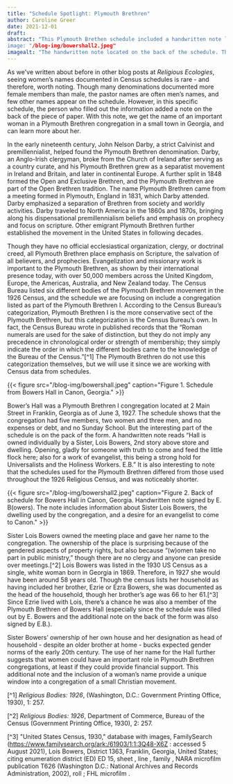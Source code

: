 ```yaml
---
title: "Schedule Spotlight: Plymouth Brethren"
author: Caroline Greer
date: 2021-12-01
draft: 
abstract: "This Plymouth Brethen schedule included a handwritten note located on the back of the document. This note included the name of a woman who owned the house where the congregation met. With some online digging, we learn more about this woman here. 
image: "/blog-img/bowershall2.jpeg" 
imagealt: "The handwritten note located on the back of the schedule. The note reads in part *Hall owned individually by a sister, Lois Bowers, 2nd story above store and dwelling. Opening, gladly, for someone with truth to come and feed the little flock here; also for a work of evangelist, this being a stronghold for Universalists and the Holiness workers.*"
---
```



As we've written about before in other blog posts at *Religious Ecologies*, seeing women’s names documented in Census schedules is rare - and therefore, worth noting. Though many denominations documented more female members than male, the pastor names are often men’s names, and few other names appear on the schedule. However, in this specific schedule, the person who filled out the information added a note on the back of the piece of paper. With this note, we get the name of an important woman in a Plymouth Brethren congregation in a small town in Georgia, and can learn more about her. 

In the early nineteenth century, John Nelson Darby, a strict Calvinist and premillennialist, helped found the Plymouth Brethren denomination. Darby, an Anglo-Irish clergyman, broke from the Church of Ireland after serving as a country curate, and his Plymouth Brethren grew as a separatist movement in Ireland and Britain, and later in continental Europe. A further split in 1848 formed the Open and Exclusive Brethren, and the Plymouth Brethren are part of the Open Brethren tradition. The name Plymouth Brethren came from a meeting formed in Plymouth, England in 1831, which Darby attended. Darby emphasized a separation of Brethren from society and worldly activities. Darby traveled to North America in the 1860s and 1870s, bringing along his dispensational premillennialism beliefs and emphasis on prophecy and focus on scripture. Other emigrant Plymouth Brethren further established the movement in the United States in following decades. 

Though they have no official ecclesiastical organization, clergy, or doctrinal creed, all Plymouth Brethren place emphasis on Scripture, the salvation of all believers, and prophecies. Evangelization and missionary work is important to the Plymouth Brethren, as shown by their international presence today, with over 50,000 members across the United Kingdom, Europe, the Americas, Australia, and New Zealand today. 
The Census Bureau listed six different bodies of the Plymouth Brethren movement in the 1926 Census, and the schedule we are focusing on include a congregation listed as part of the Plymouth Brethren I. According to the Census Bureau’s categorization, Plymouth Brethren I is the more conservative sect of the Plymouth Brethren, but this categorization is the Census Bureau’s own. In fact, the Census Bureau wrote in published records that the “Roman numerals are used for the sake of distinction, but they do not imply any precedence in chronological order or strength of membership; they simply indicate the order in which the different bodies came to the knowledge of the Bureau of the Census.”[^1] The Plymouth Brethren do not use this categorization themselves, but we will use it since we are working with Census data from schedules.

{{< figure src="/blog-img/bowershall.jpeg" caption="Figure 1. Schedule from Bowers Hall in Canon, Georgia." >}}

Bower’s Hall was a Plymouth Brethren I congregation located at 2 Main Street in Franklin, Georgia as of June 3, 1927. The schedule shows that the congregation had five members, two women and three men, and no expenses or debt, and no Sunday School. But the interesting part of the schedule is on the pack of the form. A handwritten note reads “Hall is owned individually by a Sister, Lois Bowers, 2nd story above store and dwelling. Opening, gladly for someone with truth to come and feed the little flock here; also for a work of evangelist, this being a strong hold for Universalists and the Holiness Workers. E.B.” It is also interesting to note that the schedules used for the Plymouth Brethren differed from those used throughout the 1926 Religious Census, and was noticeably shorter. 

{{< figure src="/blog-img/bowershall2.jpeg" caption="Figure 2. Back of schedule for Bowers Hall in Canon, Georgia. Handwritten note signed by E. B(owers). The note includes information about Sister Lois Bowers, the dwelling used by the congregation, and a desire for an evangelist to come to Canon." >}}

Sister Lois Bowers owned the meeting place and gave her name to the congregation. The ownership of the place is surprising because of the gendered aspects of property rights, but also because “(w)omen take no part in public ministry,” though there are no clergy and anyone can preside over meetings.[^2] Lois Bowers was listed in the 1930 US Census as a single, white woman born in Georgia in 1869. Therefore, in 1927 she would have been around 58 years old. Though the census lists her household as having included her brother, Ezrie or Ezra Bowers, she was documented as the head of the household, though her brother’s age was 66 to her 61.[^3] Since Ezrie lived with Lois, there’s a chance he was also a member of the Plymouth Brethren of Bowers Hall (especially since the schedule was filled out by E. Bowers and the additional note on the back of the form was also signed by E.B.).

 Sister Bowers’ ownership of her own house and her designation as head of household - despite an older brother at home - bucks expected gender norms of the early 20th century. The use of her name for the Hall further suggests that women could have an important role in Plymouth Brethren congregations, at least if they could provide financial support. This additional note and the inclusion of a woman’s name provide a unique window into a congregation of a small Christian movement. 

[^1]  *Religious Bodies: 1926*, (Washington, D.C.: Government Printing Office, 1930), 1: 257. 

[^2] *Religious Bodies: 1926*, Department of Commerce, Bureau of the Census (Government Printing Office, 1930), 2: 257. 

[^3]  "United States Census, 1930," database with images, FamilySearch (https://www.familysearch.org/ark:/61903/1:1:3Q48-X6Z : accessed 5 August 2021), Lois Bowers, District 1363, Franklin, Georgia, United States; citing enumeration district (ED) ED 15, sheet , line , family , NARA microfilm publication T626 (Washington D.C.: National Archives and Records Administration, 2002), roll ; FHL microfilm .